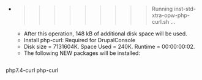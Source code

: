 * >>>>>>>>> Running inst-std-xtra-opw-php-curl.sh ...
  * After this operation, 148 kB of additional disk space will be used.
  * Install php-curl: Required for DrupalConsole
  * Disk size = 7131604K. Space Used = 240K. Runtime = 00:00:00:02.
  * The following NEW packages will be installed:
  ```bash
php7.4-curl php-curl
  ```
